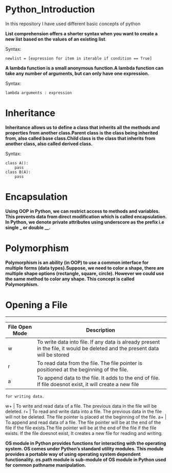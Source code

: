 # Python_Introduction

In this repository I have used different basic concepts of python

**List comprehension offers a shorter syntax when you want to create a new list based on the values of an existing list**.

Syntax:
```
newlist = [expression for item in iterable if condition == True]
```
**A lambda function is a small anonymous function.A lambda function can take any number of arguments, but can only have one expression.**

Syntax:
```
lambda arguments : expression
```
# Inheritance

**Inheritance allows us to define a class that inherits all the methods and properties from another class.Parent class is the class being inherited from, also called base class.Child class is the class that inherits from another class, also called derived class.**

Syntax:
```
class A():
    pass
class B(A):
    pass
```
# Encapsulation

**Using OOP in Python, we can restrict access to methods and variables. This prevents data from direct modification which is called encapsulation. In Python, we denote private attributes using underscore as the prefix i.e single _ or double __.**

# Polymorphism

**Polymorphism is an ability (in OOP) to use a common interface for multiple forms (data types).Suppose, we need to color a shape, there are multiple shape options (rectangle, square, circle). However we could use the same method to color any shape. This concept is called Polymorphism.**

# Opening a File
---
File Open Mode | Description
---------------|------------
w | To write data into file. If any data is already present in the file, it would be deleted and the present   data will be stored
 r | To read data from the file. The file pointer is positioned at the beginning of the file.
a | To append data to the file. It adds to the end of file. If file doesnot exist, it will create a new file 
    for writing data.
w+ | To write and read data of a file. The previous data in the file will be deleted.
r+ | To read and write data into a file. The previous data in the file will not be deleted. The file pointer is placed at the beginning of the file.
a+ | To append and read data of a file. The file pointer will be at the end of the file if the file exists.The file pointer will be at the end of the file if the file exists. If      the file doesnot exist, It creates a new file for reading and writing.

**OS module in Python provides functions for interacting with the operating system. OS comes under Python’s standard utility modules. This module provides a portable way of using operating system dependent functionality. os.path module is sub-module of OS module in Python used for common pathname manipulation.**


